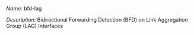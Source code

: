 _Name:_ bfd-lag

_Description:_ Bidirectional Forwarding Detection (BFD) on Link Aggregation Group (LAG) Interfaces

